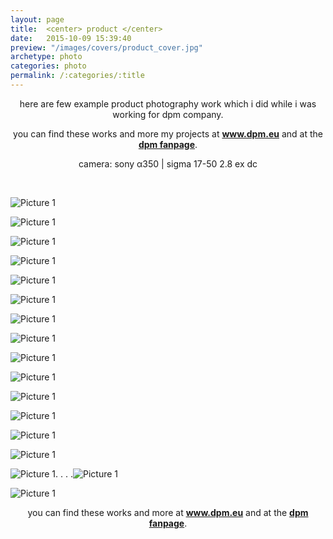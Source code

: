 ```yaml
---
layout: page
title:  <center> product </center>
date:   2015-10-09 15:39:40
preview: "/images/covers/product_cover.jpg"
archetype: photo
categories: photo
permalink: /:categories/:title
---
```


<center>
here are few example product photography work which i did while i was working for dpm company.
<p>you can find these works and more my projects at <a href="https://dpm.eu/"><b>www.dpm.eu</b></a> and at the <a href="https://fb.watch/bbuX4ocjuX/"><b>dpm fanpage</b></a>.</P>
<p>camera: sony α350 | sigma 17-50 2.8 ex dc</p>
</center>
<p>&nbsp;</p>

![Picture 1](\images\photos\product\1.jpg)

![Picture 1](\images\photos\product\2.jpg)

![Picture 1](\images\photos\product\3.jpg)

![Picture 1](\images\photos\product\4.jpg)

![Picture 1](\images\photos\product\5.jpg)

![Picture 1](\images\photos\product\6.jpg)

![Picture 1](\images\photos\product\7.gif)

![Picture 1](\images\photos\product\8.gif)

![Picture 1](\images\photos\product\9.jpg)

![Picture 1](\images\photos\product\10.jpg)

![Picture 1](\images\photos\product\11.jpg)

![Picture 1](\images\photos\product\12.jpg)

![Picture 1](\images\photos\product\13.jpg)

![Picture 1](\images\photos\product\14.gif)

<!-- ![Picture 1](\images\photos\product\15.jpg) -->

<!-- ![Picture 1](\images\photos\product\16.jpg) -->

![Picture 1](\images\photos\product\17.gif). . . .![Picture 1](\images\photos\product\18.gif)

![Picture 1](\images\photos\product\19.jpg)

<center>
you can find these works and more at <a href="https://dpm.eu/"><b>www.dpm.eu</b></a> and at the <a href="https://fb.watch/bbuX4ocjuX/"><b>dpm fanpage</b></a>.
</center>
